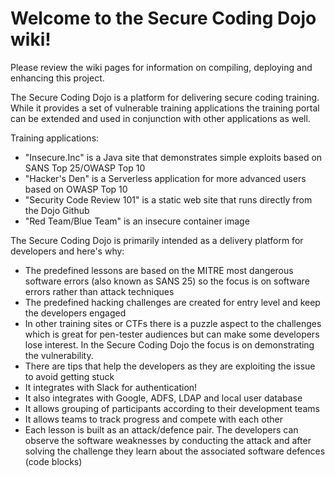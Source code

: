 # Welcome to the Secure Coding Dojo wiki!

Please review the wiki pages for information on compiling, deploying and enhancing this project.

The Secure Coding Dojo is a platform for delivering secure coding training. While it provides a set of vulnerable training applications the training portal can be extended and used in conjunction with other applications as well. 

Training applications:
- "Insecure.Inc" is a Java site that demonstrates simple exploits based on SANS Top 25/OWASP Top 10 
- "Hacker's Den" is a Serverless application for more advanced users based on OWASP Top 10
- "Security Code Review 101" is a static web site that runs directly from the Dojo Github
- "Red Team/Blue Team" is an insecure container image

The Secure Coding Dojo is primarily intended as a delivery platform for developers and here's why:

* The predefined lessons are based on the MITRE most dangerous software errors (also known as SANS 25) so the focus is on software errors rather than attack techniques
* The predefined hacking challenges are created for entry level and keep the developers engaged
* In other training sites or CTFs there is a puzzle aspect to the challenges which is great for pen-tester audiences but can make some developers lose interest. In the Secure Coding Dojo the focus is on demonstrating the vulnerability.
* There are tips that help the developers as they are exploiting the issue to avoid getting stuck
* It integrates with Slack for authentication!
* It also integrates with Google, ADFS, LDAP and local user database
* It allows grouping of participants according to their development teams
* It allows teams to track progress and compete with each other
* Each lesson is built as an attack/defence pair. The developers can observe the software weaknesses by conducting the attack and after solving the challenge they learn about the associated software defences (code blocks)
